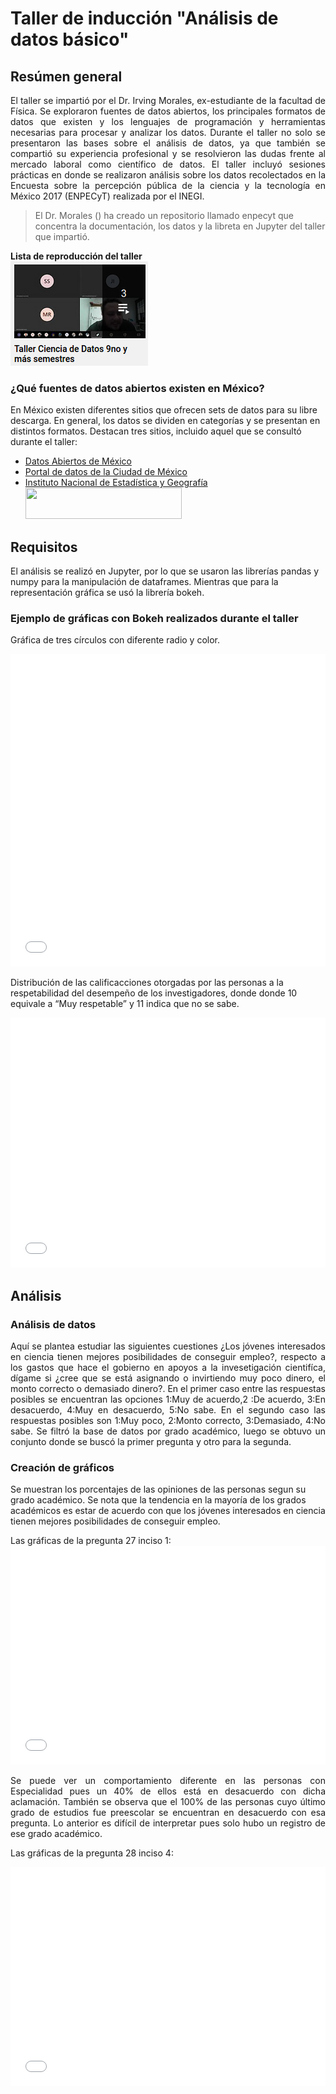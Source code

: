 # Taller de inducción "Análisis de datos básico"

## Resúmen general

<p style="text-align:justify">El taller se impartió por el Dr. Irving Morales, ex-estudiante de la facultad de Física. Se exploraron fuentes de datos abiertos, los principales formatos de datos que existen y los lenguajes de programación y herramientas necesarias para procesar y analizar los datos. Durante el taller no solo se presentaron las bases sobre el análisis de datos, ya que también se compartió su experiencia profesional y se resolvieron las dudas frente al mercado laboral como científico de datos. El taller incluyó sesiones prácticas en donde se realizaron análisis sobre los datos recolectados en la Encuesta sobre la percepción pública de la ciencia y la tecnología en México 2017 (ENPECyT) realizada por el INEGI.</p> 

> El Dr. Morales () ha creado un repositorio llamado enpecyt que concentra la documentación, los datos y la libreta en Jupyter del taller que impartió. <br>

**Lista de reproducción del taller** <br>
[![IMAGE ALT TEXT HERE](/graficas/playlist.png)](https://www.youtube.com/playlist?list=PLZGw-MRdGtkFSRkboqz6dEbbpOl_hRCsX) 


### ¿Qué fuentes de datos abiertos existen en México?

<p>En México existen diferentes sitios que ofrecen sets de datos para su libre descarga. En general, los datos se dividen en categorías y se presentan en distintos formatos. Destacan tres sitios, incluido aquel que se consultó durante el taller:</p>

*   [Datos Abiertos de México](https://datos.gob.mx/)
*   [Portal de datos de la Ciudad de México](https://datos.cdmx.gob.mx/pages/home/)
*   [Instituto Nacional de Estadística y Geografía](https://www.inegi.org.mx/)<br>
        <img src="https://rde.inegi.org.mx/wp-content/uploads/2019/12/INEGI_a.png" width="250" height="50" />

## Requisitos

<p>El análisis se realizó en Jupyter, por lo que se usaron las librerías pandas y numpy para la manipulación de dataframes. Mientras que para la representación gráfica se usó la librería bokeh.</p>

### Ejemplo de gráficas con Bokeh realizados durante el taller

<p>Gráfica de tres círculos con diferente radio y color.</p>

<iframe src="circulos.html"
    sandbox="allow-same-origin allow-scripts"
    width="100%"
    height="500"
    scrolling="no"
    seamless="seamless"
    frameborder="0">
</iframe>

<p>Distribución de las calificacciones otorgadas por las personas a la respetabilidad del desempeño de los investigadores, donde donde 10 equivale a “Muy respetable” y 11 indica que no se sabe.</p>

<iframe src="graficas/barra.html"
    sandbox="allow-same-origin allow-scripts"
    width="100%"
    height="400"
    scrolling="no"
    seamless="seamless"
    frameborder="0">
</iframe>

## Análisis

### Análisis de datos
<p style="text-align:justify">Aquí se plantea estudiar las siguientes cuestiones ¿Los jóvenes interesados en ciencia tienen mejores posibilidades de conseguir empleo?, respecto a los gastos que hace el gobierno en apoyos a la invesetigación cientifíca, dígame si ¿cree que se está asignando o invirtiendo muy poco dinero, el monto correcto o demasiado dinero?. En el primer caso entre las respuestas posibles se encuentran las opciones 1:Muy de acuerdo,2 :De acuerdo, 3:En desacuerdo, 4:Muy en desacuerdo, 5:No sabe. En el segundo caso las respuestas posibles son 1:Muy poco, 2:Monto correcto, 3:Demasiado, 4:No sabe. Se filtró la base de datos por grado académico, luego se obtuvo un conjunto donde se buscó la primer pregunta y otro para la segunda.</p>

### Creación de gráficos

<p>Se muestran los porcentajes de las opiniones de las personas segun su grado académico. Se nota que la tendencia en la mayoría de los grados académicos es estar de acuerdo con que los jóvenes interesados en ciencia tienen mejores posibilidades de conseguir empleo.</p>
Las gráficas de la pregunta 27 inciso 1:
<iframe src="P27_1.html"
    sandbox="allow-same-origin allow-scripts"
    width="100%"
    height="350"
    scrolling="no"
    seamless="seamless"
    frameborder="0">
</iframe>

<p style="text-align:justify">Se puede ver un comportamiento diferente en las personas con Especialidad pues un 40% de ellos está en desacuerdo con dicha aclamación. También se observa que el 100% de las personas cuyo último grado de estudios fue preescolar se encuentran en desacuerdo con esa pregunta. Lo anterior es difícil de interpretar pues solo hubo un registro de ese grado académico.</p>

Las gráficas de la pregunta 28 inciso 4:
<iframe src="P28_4.html"
    sandbox="allow-same-origin allow-scripts"
    width="100%"
    height="350"
    scrolling="no"
    seamless="seamless"
    frameborder="0">
</iframe>

